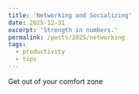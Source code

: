 ```yaml
---
title: 'Networking and Socializing'
date: 2025-12-31
excerpt: 'Strength in numbers.'
permalink: /posts/2025/networking
tags:
  - productivity
  - tips
---
```


Get out of your comfort zone